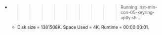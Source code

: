 * >>>>>>>>> Running inst-min-con-05-keyring-aptly.sh ...
  * Disk size = 1381508K. Space Used = 4K. Runtime = 00:00:00:01.

